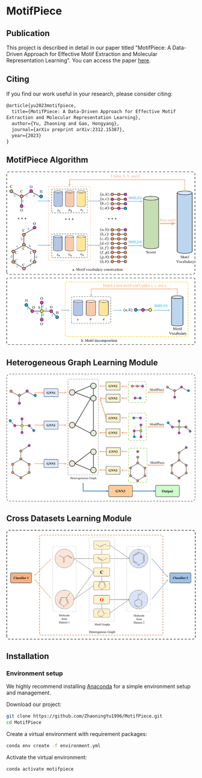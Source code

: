 # MotifPiece

## Publication

This project is described in detail in our paper titled "MotifPiece: A Data-Driven Approach for Effective Motif Extraction and Molecular Representation Learning". You can access the paper [here](https://arxiv.org/abs/2312.15387).

## Citing

If you find our work useful in your research, please consider citing:

```
@article{yu2023motifpiece,
  title={MotifPiece: A Data-Driven Approach for Effective Motif Extraction and Molecular Representation Learning},
  author={Yu, Zhaoning and Gao, Hongyang},
  journal={arXiv preprint arXiv:2312.15387},
  year={2023}
}
```


## MotifPiece Algorithm

![MotifPiece Algorithm](figures/motifpiece.png)

## Heterogeneous Graph Learning Module

![Heterogeneous Graph Learning Module](figures/HLM.png)

## Cross Datasets Learning Module

![Cross Datasets Learning Module](figures/CDL.png)

## Installation

### Environment setup

We highly recommend installing [Anaconda](https://docs.anaconda.com/free/anaconda/install/index.html) for a simple environment setup and management.

Download our project:
```bash
git clone https://github.com/ZhaoningYu1996/MotifPiece.git
cd MotifPiece
```

Create a virtual environment with requirement packages:
```bash
conda env create -f environment.yml
```

Activate the virtual environment:
```bash
conda activate motifpiece
```